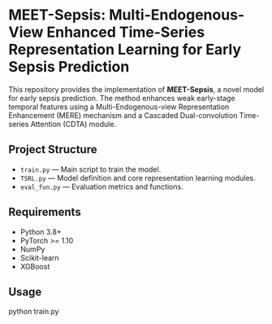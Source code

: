 # MEET-Sepsis: Multi-Endogenous-View Enhanced Time-Series Representation Learning for Early Sepsis Prediction

This repository provides the implementation of **MEET-Sepsis**, a novel model for early sepsis prediction. The method enhances weak early-stage temporal features using a Multi-Endogenous-view Representation Enhancement (MERE) mechanism and a Cascaded Dual-convolution Time-series Attention (CDTA) module.

## Project Structure

- `train.py` — Main script to train the model.
- `TSRL.py` — Model definition and core representation learning modules.
- `eval_fun.py` — Evaluation metrics and functions.

## Requirements

- Python 3.8+
- PyTorch >= 1.10
- NumPy
- Scikit-learn
- XGBoost

## Usage

python train.py
